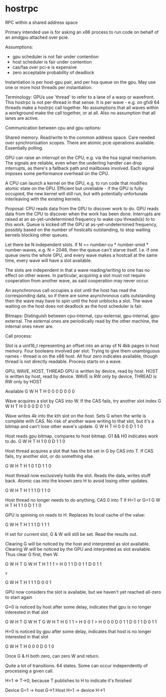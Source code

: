 # hostrpc
RPC within a shared address space

Primary intended use is for asking an x86 process to run code on behalf of an amdgpu attached over pcie.

Assumptions:
- gpu scheduler is not fair under contention
- host scheduler is fair under contention
- cas/faa over pci-e is expensive
- zero acceptable probability of deadlock

Instantiation is per host-gpu pair, and per hsa queue on the gpu. May use one or more host threads per instantiation.

Terminology:
GPUs use 'thread' to refer to a lane of a warp or wavefront. This hostrpc is not per-thread in that sense. It is per wave - e.g. on gfx9 64 threads make a hostrpc call together. No assumptions that all waves within a workground make the call together, or at all. Also no assumption that all lanes are active.

Communication between cpu and gpu options:

Shared memory. Read/write to the common address space. Care needed over synchronisation scopes. There are atomic pcie operations available. Essentially polling.

GPU can raise an interrupt on the CPU, e.g. via the hsa signal mechanism. The signals are reliable, even when the underling handler can drop interrupts, as there's a fallback path and mailboxes involved. Each signal imposes some performance overhead on the CPU.

A CPU can launch a kernel on the GPU, e.g. to run code that modifies atomic state on the GPU. Efficient but unreliable - if the GPU is fully occupied, the new kernel will still run, but with potentially unfortunate interleaving with the existing kernels.


Proposal:
CPU reads data from the GPU to discover work to do. GPU reads data from the CPU to discover when the work has been done. Interrupts are raised at an as-yet-undetermined frequency to wake cpu threads(s) to to this work. Queue is kicked off the GPU at as-yet-undetermined frequency, possibly based on the number of hostcalls outstanding, to stop waiting kernels blocking other queues.

Let there be N independent slots. If N >= number-cu * number-smid * number-waves, e.g. N = 2048, then the queue can't starve itself. I.e. if one queue owns the whole GPU, and every wave makes a hostcall at the same time, every wave will have a slot available.

The slots are independent in that a wave reading/writing to one has no effect on other waves. In particular, acquiring a slot must not require cooperation from another wave, as said cooperation may never occur.

An asynchronous call occupies a slot until the host has read the corresponding data, so if there are some asynchronous calls outstanding then the wave may have to spin until the host unblocks a slot. The wave waiting on the host does not deadlock as the host scheduler is fair.

Bitmaps:
Distinguish between cpu-internal, cpu-external, gpu-internal, gpu-external. The external ones are periodically read by the other machine, the internal ones never are.

Call process:

Slot is a uint16_t representing an offset into an array of N 4kb pages in host memory.
Four booleans involved per slot. Trying to give them unambiguous names - thread is on the x86 host. All four zero indicates available, though thread is not directly readable. Process starts on a wave.

GPU, WAVE, HOST, THREAD
GPU is written by device, read by host. HOST is written by host, read by device.
WAVE is RW only by device, THREAD is RW only by HOST

Available
  G W H T
H 0   0 0
D 0 0 0

Wave acquires a slot by CAS into W. If the CAS fails, try another slot index
  G W H T
H 0   0 0
D 0 1 0


Wave writes 4k into the kth slot on the host. Sets G when the write is complete with CAS.
No risk of another wave writing to that slot, but it's a bitmap and can't lose other wave's update.
  G W H T
H 0   0 0
D 1 1 0

Host reads gpu bitmap, compares to host bitmap. G1 && H0 indicates work to do.
  G W H T
H 1   0 0
D 1 1 0


Host thread acquires a slot that has the bit set in G by CAS into T. If CAS fails, try another slot, or do something else.

  G W H T
H 1   0 1
D 1 1 0

Host thread now exclusively holds the slot. Reads the data, writes stuff back. Atomic cas into the known zero H to avoid losing other updates.

  G W H T
H 1   1 1
D 1 1 0

Host thread no longer needs to do anything, CAS 0 into T if H=1 or G=1
  G W H T
H 1   1 0
D 1 1 0

GPU is spinning on reads to H. Replaces its local cache of the value:

  G W H T
H 1   1 1
D 1 1 1

H set for current slot, G & W will still be set. Read the results out.

Clearing G will be noticed by the host and interpreted as slot available.
Clearing W will be noticed by the GPU and interpreted as slot available.
Thus clear G first, then W. 

  G W H T       G W H T
H 1   1 1  >  H 0   1 1
D 0 1 1       D 0 1 1  

    v

  G W H T
H 1   1 1
D 0 0 1  

GPU now considers the slot is available, but we haven't yet reached all-zero to start again

G=0 is noticed by host after some delay, indicates that gpu is no longer interested in that slot

  G W H T       G W H T       G W H T
H 0   1 1  >  H 0   0 1  >  H 0   0 0
D 0 1 1       D 0 1 1         D 0 1 1  

H=0 is noticed by gpu after some delay, indicates that host is no longer interested in that slot

  G W H T
H 0   0 0
D 0 1 0  

Once G & H both zero, can zero W and return.

Quite a lot of transitions. 64 states. Some can occur independently of processing a given call.

H=1 => T->0, because T publishes to H to indicate it's finished

Device G=1 -> host   G->1
Host   H=1 -> device H->1








